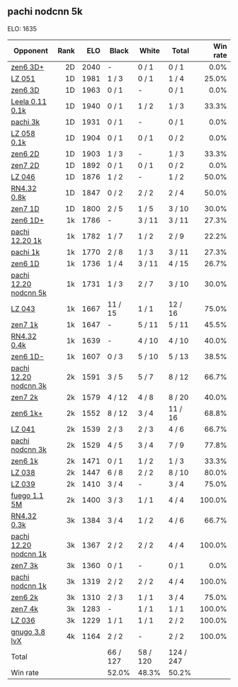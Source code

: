 ## pachi nodcnn 5k ##

ELO: 1635

Opponent | Rank | ELO | Black | White | Total | Win rate
---------|-----:|----:|-------|-------|-------|-------:
[zen6 3D+](zen6%203D+.md) | 2D | 2040 | - | 0 / 1 | 0 / 1 | 0.0%
[LZ 051](LZ%20051.md) | 1D | 1981 | 1 / 3 | 0 / 1 | 1 / 4 | 25.0%
[zen6 3D](zen6%203D.md) | 1D | 1963 | 0 / 1 | - | 0 / 1 | 0.0%
[Leela 0.11 0.1k](Leela%200.11%200.1k.md) | 1D | 1940 | 0 / 1 | 1 / 2 | 1 / 3 | 33.3%
[pachi 3k](pachi%203k.md) | 1D | 1931 | 0 / 1 | - | 0 / 1 | 0.0%
[LZ 058 0.1k](LZ%20058%200.1k.md) | 1D | 1904 | 0 / 1 | 0 / 1 | 0 / 2 | 0.0%
[zen6 2D](zen6%202D.md) | 1D | 1903 | 1 / 3 | - | 1 / 3 | 33.3%
[zen7 2D](zen7%202D.md) | 1D | 1892 | 0 / 1 | 0 / 1 | 0 / 2 | 0.0%
[LZ 046](LZ%20046.md) | 1D | 1876 | 1 / 2 | - | 1 / 2 | 50.0%
[RN4.32 0.8k](RN4.32%200.8k.md) | 1D | 1847 | 0 / 2 | 2 / 2 | 2 / 4 | 50.0%
[zen7 1D](zen7%201D.md) | 1D | 1800 | 2 / 5 | 1 / 5 | 3 / 10 | 30.0%
[zen6 1D+](zen6%201D+.md) | 1k | 1786 | - | 3 / 11 | 3 / 11 | 27.3%
[pachi 12.20 1k](pachi%2012.20%201k.md) | 1k | 1782 | 1 / 7 | 1 / 2 | 2 / 9 | 22.2%
[pachi 1k](pachi%201k.md) | 1k | 1770 | 2 / 8 | 1 / 3 | 3 / 11 | 27.3%
[zen6 1D](zen6%201D.md) | 1k | 1736 | 1 / 4 | 3 / 11 | 4 / 15 | 26.7%
[pachi 12.20 nodcnn 5k](pachi%2012.20%20nodcnn%205k.md) | 1k | 1731 | 1 / 3 | 2 / 7 | 3 / 10 | 30.0%
[LZ 043](LZ%20043.md) | 1k | 1667 | 11 / 15 | 1 / 1 | 12 / 16 | 75.0%
[zen7 1k](zen7%201k.md) | 1k | 1647 | - | 5 / 11 | 5 / 11 | 45.5%
[RN4.32 0.4k](RN4.32%200.4k.md) | 1k | 1639 | - | 4 / 10 | 4 / 10 | 40.0%
[zen6 1D-](zen6%201D-.md) | 1k | 1607 | 0 / 3 | 5 / 10 | 5 / 13 | 38.5%
[pachi 12.20 nodcnn 3k](pachi%2012.20%20nodcnn%203k.md) | 2k | 1591 | 3 / 5 | 5 / 7 | 8 / 12 | 66.7%
[zen7 2k](zen7%202k.md) | 2k | 1579 | 4 / 12 | 4 / 8 | 8 / 20 | 40.0%
[zen6 1k+](zen6%201k+.md) | 2k | 1552 | 8 / 12 | 3 / 4 | 11 / 16 | 68.8%
[LZ 041](LZ%20041.md) | 2k | 1539 | 2 / 3 | 2 / 3 | 4 / 6 | 66.7%
[pachi nodcnn 3k](pachi%20nodcnn%203k.md) | 2k | 1529 | 4 / 5 | 3 / 4 | 7 / 9 | 77.8%
[zen6 1k](zen6%201k.md) | 2k | 1471 | 0 / 1 | 1 / 2 | 1 / 3 | 33.3%
[LZ 038](LZ%20038.md) | 2k | 1447 | 6 / 8 | 2 / 2 | 8 / 10 | 80.0%
[LZ 039](LZ%20039.md) | 2k | 1410 | 3 / 4 | - | 3 / 4 | 75.0%
[fuego 1.1 5M](fuego%201.1%205M.md) | 2k | 1400 | 3 / 3 | 1 / 1 | 4 / 4 | 100.0%
[RN4.32 0.3k](RN4.32%200.3k.md) | 3k | 1384 | 3 / 4 | 1 / 2 | 4 / 6 | 66.7%
[pachi 12.20 nodcnn 1k](pachi%2012.20%20nodcnn%201k.md) | 3k | 1367 | 2 / 2 | 2 / 2 | 4 / 4 | 100.0%
[zen7 3k](zen7%203k.md) | 3k | 1360 | 0 / 1 | - | 0 / 1 | 0.0%
[pachi nodcnn 1k](pachi%20nodcnn%201k.md) | 3k | 1319 | 2 / 2 | 2 / 2 | 4 / 4 | 100.0%
[zen6 2k](zen6%202k.md) | 3k | 1310 | 2 / 3 | 1 / 1 | 3 / 4 | 75.0%
[zen7 4k](zen7%204k.md) | 3k | 1283 | - | 1 / 1 | 1 / 1 | 100.0%
[LZ 036](LZ%20036.md) | 3k | 1229 | 1 / 1 | 1 / 1 | 2 / 2 | 100.0%
[gnugo 3.8 lvX](gnugo%203.8%20lvX.md) | 4k | 1164 | 2 / 2 | - | 2 / 2 | 100.0%
Total | | | 66 / 127 | 58 / 120 | 124 / 247 | 
Win rate| | | 52.0% | 48.3% | 50.2% | 
